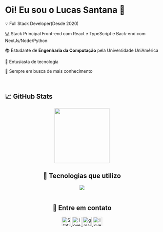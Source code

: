 # Oi! Eu sou o Lucas Santana 👋

<p>💡 Full Stack Developer(Desde 2020)</p>
<p>💻 Stack Principal Front-end com React e TypeScript e Back-end com NextJs/Node/Python</p>
<p>📚 Estudante de <b>Engenharia da Computação</b> pela Universidade UniAmérica</p>
<p>👾 Entusiasta de tecnologia</p>
<p>💭 Sempre em busca de mais conhecimento</p>
<br>

## 📈 GitHub Stats

<div align="center">   
  <img height="180em" src="https://github-readme-stats-eight-theta.vercel.app/api?username=love-quinn&show_icons=true&theme=dark&include_all_commits=true&count_private=true"/>
<br>

## 📡 Tecnologias que utilizo

<div align="center">
      <a href="https://skillicons.dev">
          <img src="https://skillicons.dev/icons?i=html,css,js,ts,python,react,next,prisma,tailwind,figma&perline=14" />
      </a>
</div>
<br>

## 📲 Entre em contato

<p align="center">
    <a href="https://love-quinn.github.io/" target="blank">
        <img src="https://img.shields.io/badge/PORTFOLIO-brightgreen?style=for-the-badge&logo=safari&labelColor=%23000&color=%23000" alt="Static Badge" height="30" />
    </a>
    <a href="https://www.linkedin.com/in/love-quinn-dev/" target="blank">
        <img src="https://img.shields.io/badge/linkedin-%231DA1F2.svg?style=for-the-badge&logo=linkedin&logoColor=white" alt="love-quinn" height="30" />
    </a>
    <a href="mailto:lucaslucal75@gmail.com" target="blank">
        <img src="https://img.shields.io/badge/gmail-EA4335.svg?style=for-the-badge&logo=gmail&logoColor=white" alt="gmail" height="30" />
    </a>
    <a href="https://wa.me/+5511972217590" target="blank">
        <img src="https://img.shields.io/badge/whatsapp-4B7F1.svg?style=for-the-badge&logo=whatsapp&logoColor=white" alt="love-quinn" height="30" />
    </a>
</p>

<br>

<!--
**rhaissabg/love-quinn** is a ✨ _special_ ✨ repository because its `README.md` (this file) appears on your GitHub profile.

Here are some ideas to get you started:

- 🔭 I’m currently working on ...
- 🌱 I’m currently learning ...
- 👯 I’m looking to collaborate on ...
- 🤔 I’m looking for help with ...
- 💬 Ask me about ...
- 📫 How to reach me: ...
- 😄 Pronouns: ...
- ⚡ Fun fact: ...
-->
